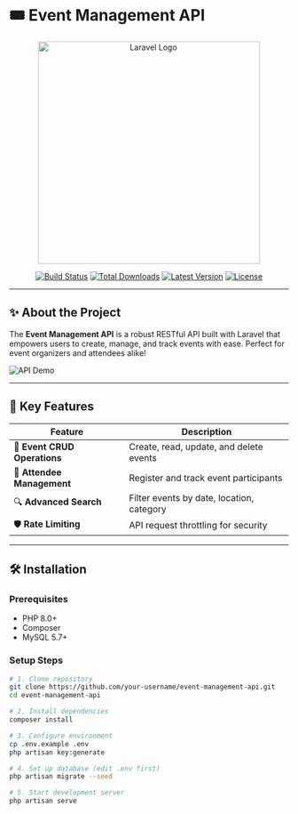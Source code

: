 # 🎟️ Event Management API

<p align="center">
  <a href="https://laravel.com" target="_blank">
    <img src="https://raw.githubusercontent.com/laravel/art/master/logo-lockup/5%20SVG/2%20CMYK/1%20Full%20Color/laravel-logolockup-cmyk-red.svg" width="400" alt="Laravel Logo">
  </a>
</p>

<p align="center">
  <a href="https://github.com/your-repo/actions"><img src="https://img.shields.io/github/actions/workflow/status/your-repo/event-management-api/tests.yml?label=Tests&style=for-the-badge" alt="Build Status"></a>
  <a href="https://packagist.org/packages/your-package"><img src="https://img.shields.io/packagist/dt/your-package?color=blue&style=for-the-badge" alt="Total Downloads"></a>
  <a href="https://packagist.org/packages/your-package"><img src="https://img.shields.io/packagist/v/your-package?color=green&style=for-the-badge" alt="Latest Version"></a>
  <a href="https://opensource.org/licenses/MIT"><img src="https://img.shields.io/badge/License-MIT-yellow.svg?style=for-the-badge" alt="License"></a>
</p>

---

## ✨ About the Project

The **Event Management API** is a robust RESTful API built with Laravel that empowers users to create, manage, and track events with ease. Perfect for event organizers and attendees alike!

![API Demo](https://via.placeholder.com/800x400.png?text=Event+Management+API+Demo) <!-- Replace with actual screenshot -->

---

## 🚀 Key Features

| Feature | Description |
|---------|-------------|
| 🎪 **Event CRUD Operations** | Create, read, update, and delete events |
| 👥 **Attendee Management** | Register and track event participants |
| 🔍 **Advanced Search** | Filter events by date, location, category |
| 🛡️ **Rate Limiting** | API request throttling for security |

---

## 🛠️ Installation

### Prerequisites
- PHP 8.0+
- Composer
- MySQL 5.7+

### Setup Steps
```bash
# 1. Clone repository
git clone https://github.com/your-username/event-management-api.git
cd event-management-api

# 2. Install dependencies
composer install

# 3. Configure environment
cp .env.example .env
php artisan key:generate

# 4. Set up database (edit .env first)
php artisan migrate --seed

# 5. Start development server
php artisan serve
